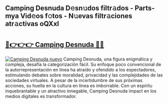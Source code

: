 ## Camping Desnuda D𝚎sn𝚞dos filtr𝚊dos - Parts-mya Vid𝚎os f𝚘tos - N𝚞evas filtr𝚊ciones atr𝚊ctivas oQXxI

# <h2><a href="http://mb3o2i3.tromn.icu/?c=Camping+Desnuda">🔗👉👉👉 Camping Desnuda 🔗🔗</a></h2>

[![Camping Desnuda nuevo](https://i.imgur.com/pEAQMta.gif)](http://mb3o2i3.tromn.icu/?c=Camping+Desnuda)
Camping Desnuda, una figura enigmática y compleja, desafía la categorización fácil. Su enfoque poco convencional de la autorrepresentación en línea ha atraído y ofendido a los espectadores, estimulando debates sobre moralidad, privacidad y las complejidades de las sociedades virtuales. A pesar de la incertidumbre de sus próximas acciones, su huella en la cultura en línea es imborrable. Con un espíritu inquebrantable y un atractivo innegable, Camping Desnuda impact en los medios digitales es transformador.
